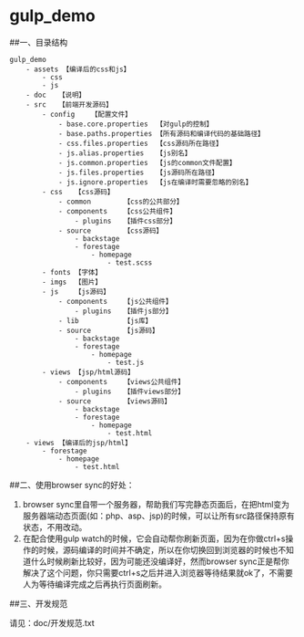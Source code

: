 # gulp_demo

##一、目录结构

    gulp_demo
        - assets 【编译后的css和js】    
            - css
            - js
        - doc   【说明】
        - src   【前端开发源码】
            - config    【配置文件】
                - base.core.properties  【对gulp的控制】
                - base.paths.properties 【所有源码和编译代码的基础路径】
                - css.files.properties  【css源码所在路径】
                - js.alias.properties   【js别名】
                - js.common.properties  【js的common文件配置】
                - js.files.properties   【js源码所在路径】
                - js.ignore.properties  【js在编译时需要忽略的别名】
            - css   【css源码】
                - common        【css的公共部分】
                - components    【css公共组件】
                    - plugins   【插件css部分】
                - source        【css源码】
                    - backstage
                    - forestage
                        - homepage
                            - test.scss
            - fonts 【字体】
            - imgs  【图片】
            - js    【js源码】
                - components    【js公共组件】
                    - plugins   【插件js部分】
                - lib           【js库】
                - source        【js源码】
                    - backstage
                    - forestage
                        - homepage
                            - test.js
            - views 【jsp/html源码】
                - components    【views公共组件】
                    - plugins   【插件views部分】
                - source        【views源码】
                    - backstage
                    - forestage
                        - homepage
                            - test.html
        - views 【编译后的jsp/html】
            - forestage
                - homepage
                    - test.html


##二、使用browser sync的好处：


1. browser sync里自带一个服务器，帮助我们写完静态页面后，在把html变为服务器端动态页面(如：php、asp、jsp)的时候，可以让所有src路径保持原有状态，不用改动。
2. 在配合使用gulp watch的时候，它会自动帮你刷新页面，因为在你做ctrl+s操作的时候，源码编译的时间并不确定，所以在你切换回到浏览器的时候也不知道什么时候刷新比较好，因为可能还没编译好，然而browser sync正是帮你解决了这个问题，你只需要ctrl+s之后并进入浏览器等待结果就ok了，不需要人为等待编译完成之后再执行页面刷新。

##三、开发规范

请见：doc/开发规范.txt
